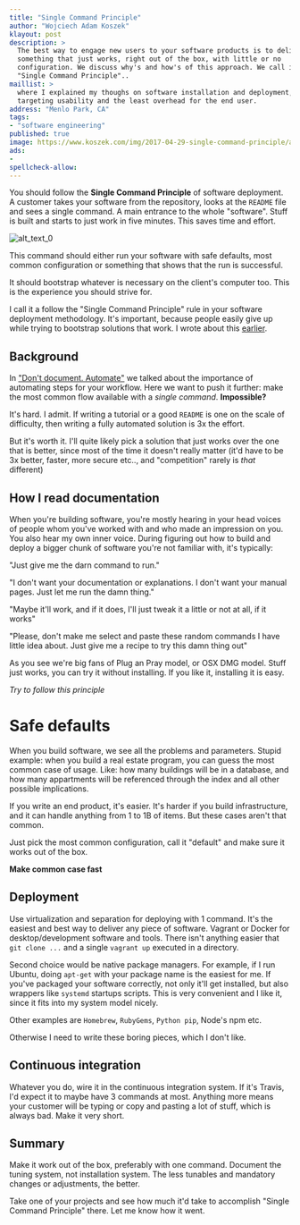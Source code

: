 ```yaml
---
title: "Single Command Principle"
author: "Wojciech Adam Koszek"
klayout: post
description: >
  The best way to engage new users to your software products is to deliver
  something that just works, right out of the box, with little or no
  configuration. We discuss why's and how's of this approach. We call it
  "Single Command Principle"..
maillist: >
  where I explained my thoughs on software installation and deployment,
  targeting usability and the least overhead for the end user.
address: "Menlo Park, CA"
tags:
- "software engineering"
published: true
image: https://www.koszek.com/img/2017-04-29-single-command-principle/ales-krivec-2859_10p.jpg
ads:
-
spellcheck-allow:
---
```


You should follow the **Single Command Principle** of software deployment.
A customer takes your software from the repository, looks at the `README`
file and sees a single command. A main entrance to the whole "software".
Stuff is built and starts to just work in five minutes. This saves time and
effort.

![alt_text_0](/img/2017-04-29-single-command-principle/ales-krivec-2859_10p.jpg "Image_text_0")

This command should either run your software with safe defaults, most common
configuration or something that shows that the run is successful.

It should bootstrap whatever is necessary on the client's computer too.
This is the experience you should strive for.

I call it a follow the "Single Command Principle" rule in your software
deployment methodology.
It's important, because people easily give up while trying to bootstrap
solutions that work. I wrote about this
[earlier](https://www.koszek.com/blog/2015/08/26/how-do-you-evaluate-new-technologies/).

## Background

In ["Don't document. Automate"](https://www.koszek.com/blog/2016/04/11/dont-document-automate/)
we talked about the importance of
automating steps for your workflow. Here we want to push it further: make the
most common flow available with a *single command*. **Impossible?**

It's hard. I admit. If writing a tutorial or a good `README` is one on the
scale of difficulty, then writing a fully automated solution is 3x the
effort.

But it's worth it. I'll quite likely pick a solution that just works over
the one that is better, since most of the time it doesn't really matter
(it'd have to be 3x better, faster, more secure etc.., and "competition"
rarely is *that* different)

## How I read documentation

When you're building software, you're mostly hearing in your head voices of people
whom you've worked with and who made an impression on you. You also hear my own
inner voice. During figuring out how to build and deploy a bigger chunk of
software you're not familiar with, it's typically:

"Just give me the darn command to run."

"I don't want your documentation or explanations. I don't want your manual pages.
Just let me run the damn thing."

"Maybe it'll work, and if it does, I'll just tweak it a little or not at
all, if it works"

"Please, don't make me select and paste these random commands I have little idea
about. Just give me a recipe to try this damn thing out"

As you see we're big fans of Plug an Pray model, or OSX DMG model. Stuff
just works, you can try it without installing. If you like it, installing it
is easy.

*Try to follow this principle*

# Safe defaults

When you build software, we see all the problems and parameters. Stupid
example: when you build a real estate program, you can guess the most common
case of usage. Like: how many
buildings will be in a database, and how many appartments will be referenced
through the index and all other possible implications.

If you write an end product, it's easier. It's harder if you build
infrastructure, and it can handle anything from 1 to 1B of items. But these
cases aren't that common.

Just pick the most common configuration, call it "default" and make sure it works out
of the box.

**Make common case fast**

## Deployment

Use virtualization and separation for deploying with 1 command. It's the
easiest and best way to deliver any piece of software. Vagrant or Docker for
desktop/development software and tools.  There isn't anything easier that
`git clone ...` and a single `vagrant up` executed in a directory.

Second choice would be native package managers. For
example, if I run Ubuntu, doing `apt-get` with your package name is the
easiest for me. If you've packaged your software correctly, not only it'll
get installed, but also wrappers like `systemd` startups scripts. This is
very convenient and I like it, since it fits into my system model nicely.

Other examples are `Homebrew`, `RubyGems`, `Python pip`, Node's npm etc.

Otherwise I need to write these boring pieces, which I don't like.

## Continuous integration

Whatever you do, wire it in the continuous integration system.
If it's Travis, I'd expect it to maybe have 3 commands at most.
Anything more means your customer will be typing or copy and pasting a lot
of stuff, which is always bad. Make it very short.

## Summary

Make it work out of the box, preferably with one command. Document the
tuning system, not installation system. The less tunables and mandatory
changes or adjustments, the better.

Take one of your projects and see how much it'd take to accomplish "Single
Command Principle" there. Let me know how it went.
